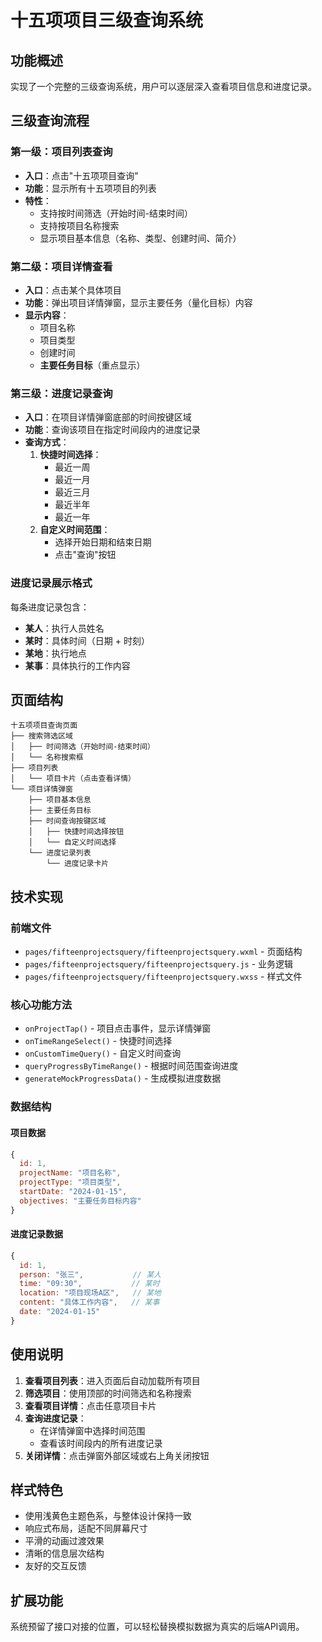 # 十五项项目三级查询系统

## 功能概述

实现了一个完整的三级查询系统，用户可以逐层深入查看项目信息和进度记录。

## 三级查询流程

### 第一级：项目列表查询
- **入口**：点击"十五项项目查询"
- **功能**：显示所有十五项项目的列表
- **特性**：
  - 支持按时间筛选（开始时间-结束时间）
  - 支持按项目名称搜索
  - 显示项目基本信息（名称、类型、创建时间、简介）

### 第二级：项目详情查看
- **入口**：点击某个具体项目
- **功能**：弹出项目详情弹窗，显示主要任务（量化目标）内容
- **显示内容**：
  - 项目名称
  - 项目类型
  - 创建时间
  - **主要任务目标**（重点显示）

### 第三级：进度记录查询
- **入口**：在项目详情弹窗底部的时间按键区域
- **功能**：查询该项目在指定时间段内的进度记录
- **查询方式**：
  1. **快捷时间选择**：
     - 最近一周
     - 最近一月
     - 最近三月
     - 最近半年
     - 最近一年
  2. **自定义时间范围**：
     - 选择开始日期和结束日期
     - 点击"查询"按钮

### 进度记录展示格式
每条进度记录包含：
- **某人**：执行人员姓名
- **某时**：具体时间（日期 + 时刻）
- **某地**：执行地点
- **某事**：具体执行的工作内容

## 页面结构

```
十五项项目查询页面
├── 搜索筛选区域
│   ├── 时间筛选（开始时间-结束时间）
│   └── 名称搜索框
├── 项目列表
│   └── 项目卡片（点击查看详情）
└── 项目详情弹窗
    ├── 项目基本信息
    ├── 主要任务目标
    ├── 时间查询按键区域
    │   ├── 快捷时间选择按钮
    │   └── 自定义时间选择
    └── 进度记录列表
        └── 进度记录卡片
```

## 技术实现

### 前端文件
- `pages/fifteenprojectsquery/fifteenprojectsquery.wxml` - 页面结构
- `pages/fifteenprojectsquery/fifteenprojectsquery.js` - 业务逻辑
- `pages/fifteenprojectsquery/fifteenprojectsquery.wxss` - 样式文件

### 核心功能方法
- `onProjectTap()` - 项目点击事件，显示详情弹窗
- `onTimeRangeSelect()` - 快捷时间选择
- `onCustomTimeQuery()` - 自定义时间查询
- `queryProgressByTimeRange()` - 根据时间范围查询进度
- `generateMockProgressData()` - 生成模拟进度数据

### 数据结构

#### 项目数据
```javascript
{
  id: 1,
  projectName: "项目名称",
  projectType: "项目类型", 
  startDate: "2024-01-15",
  objectives: "主要任务目标内容"
}
```

#### 进度记录数据
```javascript
{
  id: 1,
  person: "张三",           // 某人
  time: "09:30",           // 某时
  location: "项目现场A区",   // 某地
  content: "具体工作内容",   // 某事
  date: "2024-01-15"
}
```

## 使用说明

1. **查看项目列表**：进入页面后自动加载所有项目
2. **筛选项目**：使用顶部的时间筛选和名称搜索
3. **查看项目详情**：点击任意项目卡片
4. **查询进度记录**：
   - 在详情弹窗中选择时间范围
   - 查看该时间段内的所有进度记录
5. **关闭详情**：点击弹窗外部区域或右上角关闭按钮

## 样式特色

- 使用浅黄色主题色系，与整体设计保持一致
- 响应式布局，适配不同屏幕尺寸
- 平滑的动画过渡效果
- 清晰的信息层次结构
- 友好的交互反馈

## 扩展功能

系统预留了接口对接的位置，可以轻松替换模拟数据为真实的后端API调用。
